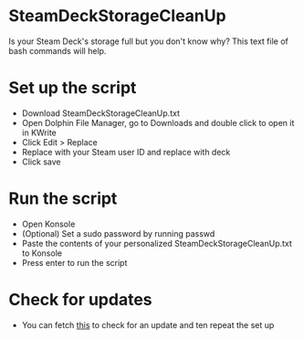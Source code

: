 # SteamDeckStorageCleanUp
Is your Steam Deck's storage full but you don't know why? This text file of bash commands will help.

# Set up the script
- Download SteamDeckStorageCleanUp.txt
- Open Dolphin File Manager, go to Downloads and double click to open it in KWrite
- Click Edit > Replace
- Replace <UID> with your Steam user ID and replace <UN> with deck
- Click save

# Run the script
- Open Konsole
- (Optional) Set a sudo password by running passwd
- Paste the contents of your personalized SteamDeckStorageCleanUp.txt to Konsole
- Press enter to run the script

# Check for updates
- You can fetch [this](https://raw.githubusercontent.com/UAWJDASWUI/SteamDeckStorageCleanUp/refs/heads/main/.version) to check for an update and ten repeat the set up
